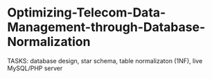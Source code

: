 # Optimizing-Telecom-Data-Management-through-Database-Normalization
TASKS: database design, star schema, table normalizaton (1NF), live MySQL/PHP server
